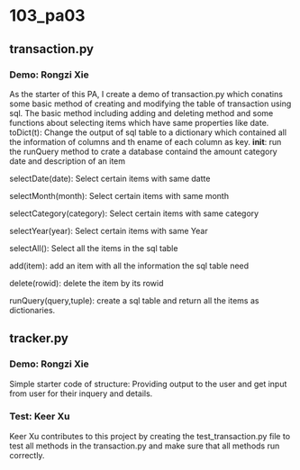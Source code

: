 # 103_pa03 #
## transaction.py ##
### Demo: Rongzi Xie ###
As the starter of this PA, I create a demo of transaction.py which conatins some basic method of creating and modifying the table of transaction using sql. The basic method including adding and deleting method and some functions about selecting items which have same properties like date.
toDict(t): Change the output of sql table to a dictionary which contained all the information of columns and th ename of each column as key.
__init__: run the runQuery method to crate a database containd the amount category date and description of an item

selectDate(date): Select certain items with same datte

selectMonth(month): Select certain items with same month

selectCategory(category): Select certain items with same category

selectYear(year): Select certain items with same Year

selectAll(): Select all the items in the sql table

add(item): add an item with all the information the sql table need

delete(rowid): delete the item by its rowid

runQuery(query,tuple): create a sql table and return all the items as dictionaries.
## tracker.py ##
### Demo: Rongzi Xie ###
Simple starter code of structure: Providing output to the user and get input from user for their inquery and details.

### Test: Keer Xu ###
Keer Xu contributes to this project by creating the test_transaction.py file to test all methods in the transaction.py and make sure that all methods run correctly. 
